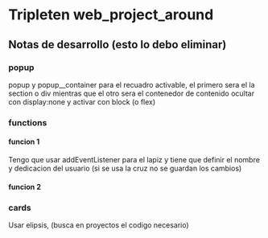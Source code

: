 # Tripleten web_project_around

## Notas de desarrollo (esto lo debo eliminar)

### popup

popup y popup\_\_container para el recuadro activable, el primero sera el la section o div mientras que el otro sera el contenedor de contenido
ocultar con display:none y activar con block (o flex)

### functions

#### funcion 1

Tengo que usar addEventListener para el lapiz y tiene que definir el nombre y dedicacion del usuario (si se usa la cruz no se guardan los cambios)

#### funcion 2

### cards

Usar elipsis, (busca en proyectos el codigo necesario)
